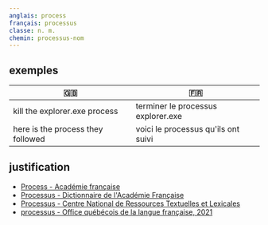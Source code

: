 ```yaml
---
anglais: process
français: processus
classe: n. m.
chemin: processus-nom
---
```

## exemples

🇬🇧 | 🇫🇷
---|---
kill the explorer.exe process|terminer le processus explorer.exe
here is the process they followed|voici le processus qu'ils ont suivi

## justification

- [Process - Académie française](https://www.academie-francaise.fr/process)
- [Processus - Dictionnaire de l'Académie Française](https://www.dictionnaire-academie.fr/article/A9P4400)
- [Processus - Centre National de Ressources Textuelles et Lexicales](https://www.cnrtl.fr/definition/processus)
- [processus - Office québécois de la langue française, 2021](https://vitrinelinguistique.oqlf.gouv.qc.ca/fiche-gdt/fiche/8392223/processus)
